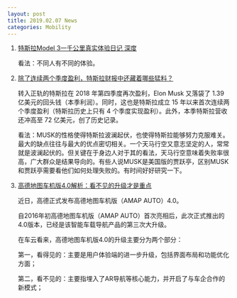 ```yaml
---
layout: post
title: 2019.02.07 News
categories: Mobility
---
```


1. [特斯拉Model 3一千公里真实体验日记 深度](https://36kr.com/p/5175940.html)

    看法：不同人有不同的体验。

2. [除了连续两个季度盈利，特斯拉财报中还藏着哪些猛料？](https://36kr.com/p/5175953.html)

    转入正轨的特斯拉在 2018 年第四季度再次盈利，Elon Musk 又落袋了 1.39 亿美元的回头钱（本季利润）。同时，这也是特斯拉成立 15 年以来首次连续两个季度盈利（特斯拉历史上只有 4 个季度实现盈利）。此外，本季特斯拉营收还冲高至 72 亿美元，创了历史记录。

    看法：MUSK的性格使得特斯拉波澜起伏，也使得特斯拉能够努力克服难关。最大的缺点往往与最大的优点密切相关。一个天马行空又意志坚定的人，常常就是波澜起伏的。但关键在于身边人对于其的看法，天马行空意味着失败率很高，广大群众是结果导向的。有些人说MUSK是美国版的贾跃亭，区别MUSK和贾跃亭需要看他们如何处理失败的。有时间好好研究一下。

3. [高德地图车机版4.0解析：看不见的升级才是重点](https://36kr.com/p/5175954.html)

    近日，高德正式发布高德地图车机版（AMAP AUTO）4.0。

    自2016年初高德地图车机版（AMAP AUTO）首次亮相后，此次正式推出的4.0版本，已经是该智能车载导航产品的第三次大升级。

    在车云看来，高德地图车机版4.0的升级主要分为两个部分：

    第一，看得见的：主要是用户体验端的进一步升级，包括界面布局和功能优化方面；

    第二，看不见的：主要指埋入了AR导航等核心能力，并开启了与车企合作的新模式；
